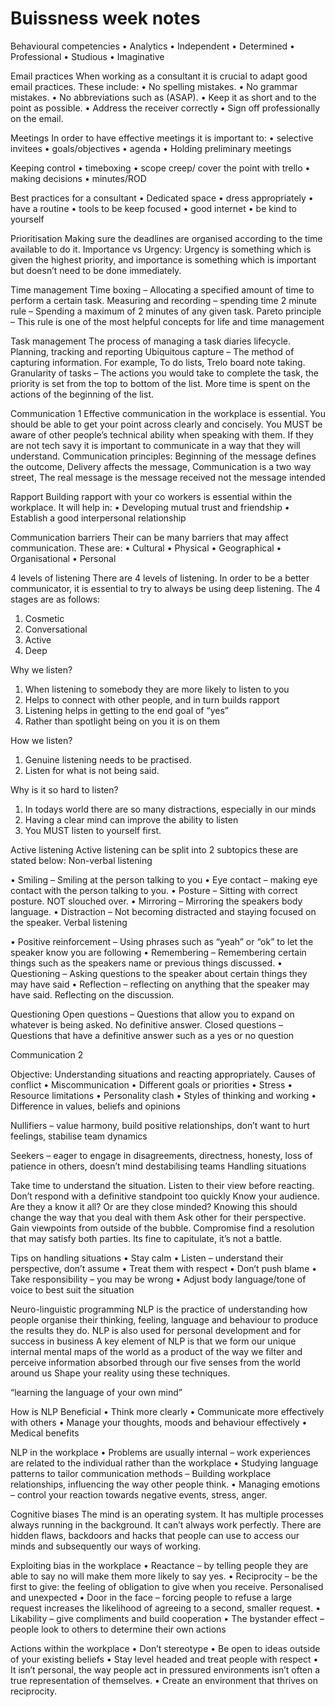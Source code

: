 # Buissness week notes
Behavioural competencies
•	Analytics
•	Independent
•	Determined
•	Professional
•	Studious
•	Imaginative

Email practices
When working as a consultant it is crucial to adapt good email practices. These include:
•	No spelling mistakes.
•	No grammar mistakes.
•	No abbreviations such as (ASAP).
•	Keep it as short and to the point as possible.
•	Address the receiver correctly
•	Sign off professionally on the email.

Meetings
In order to have effective meetings it is important to:
•	selective invitees
•	goals/objectives
•	agenda
•	Holding preliminary meetings

 Keeping control 
•	timeboxing 
•	scope creep/ cover the point with trello
•	making decisions
•	minutes/ROD

Best practices for a consultant
•	Dedicated space
•	dress appropriately
•	have a routine
•	tools to be keep focused
•	good internet 
•	be kind to yourself




Prioritisation
Making sure the deadlines are organised according to the time available to do it.
Importance vs Urgency: Urgency is something which is given the highest priority, and importance is something which is important but doesn’t need to be done immediately.

Time management
Time boxing – Allocating a specified amount of time to perform a certain task.
Measuring and recording – spending time 
2 minute rule – Spending a maximum of 2 minutes of any given task.
Pareto principle – This rule is one of the most helpful concepts for life and time management

Task management
The process of managing a task diaries lifecycle. Planning, tracking and reporting
Ubiquitous capture – The method of capturing information. For example, To do lists, Trelo board note taking.
Granularity of tasks – The actions you would take to complete the task, the priority is set from the top to bottom of the list. More time is spent on the actions of the beginning of the list.














Communication 1
Effective communication in the workplace is essential. You should be able to get your point across clearly and concisely.
You MUST be aware of other people’s technical ability when speaking with them. If they are not tech savy it is important to communicate in a way that they will understand.
Communication principles: Beginning of the message defines the outcome, Delivery affects the message, Communication is a two way street, The real message is the message received not the message intended

Rapport
Building rapport with your co workers is essential within the workplace. It will help in:
•	Developing mutual trust and friendship
•	Establish a good interpersonal relationship

Communication barriers
Their can be many barriers that may affect communication. These are:
•	Cultural
•	Physical
•	Geographical
•	Organisational
•	Personal

4 levels of listening
There are 4 levels of listening. In order to be a better communicator, it is essential to try to always be using deep listening. The 4 stages are as follows:
1.	Cosmetic
2.	Conversational
3.	Active
4.	Deep

Why we listen?
1.	When listening to somebody they are more likely to listen to you
2.	Helps to connect with other people, and in turn builds rapport
3.	Listening helps in getting to the end goal of “yes”
4.	Rather than spotlight being on you it is on them

How we listen?
1.	Genuine listening needs to be practised.
2.	Listen for what is not being said.

Why is it so hard to listen?
1.	In todays world there are so many distractions, especially in our minds
2.	Having a clear mind can improve the ability to listen
3.	You MUST listen to yourself first.

Active listening
Active listening can be split into 2 subtopics these are stated below:
Non-verbal listening

•	Smiling – Smiling at the person talking to you
•	Eye contact – making eye contact with the person talking to you.
•	Posture – Sitting with correct posture. NOT slouched over.
•	Mirroring – Mirroring the speakers body language.
•	Distraction – Not becoming distracted and staying focused on the speaker.
Verbal listening

•	Positive reinforcement – Using phrases such as “yeah” or “ok” to let the speaker know you are following
•	Remembering – Remembering certain things such as the speakers name or previous things discussed.
•	Questioning – Asking questions to the speaker about certain things they may have said
•	Reflection – reflecting on anything that the speaker may have said. Reflecting on the discussion.


Questioning
Open questions – Questions that allow you to expand on whatever is being asked. No definitive answer.
Closed questions – Questions that have a definitive answer such as a yes or no question










Communication 2

Objective: Understanding situations and reacting appropriately.
Causes of conflict
•	Miscommunication
•	Different goals or priorities
•	Stress
•	Resource limitations
•	Personality clash
•	Styles of thinking and working
•	Difference in values, beliefs and opinions

Nullifiers – value harmony, build positive relationships, don’t want to hurt feelings, stabilise team dynamics

Seekers – eager to engage in disagreements, directness, honesty, loss of patience in others, doesn’t mind destabilising teams
Handling situations

Take time to understand the situation. Listen to their view before reacting. Don’t respond with a definitive standpoint too quickly
Know your audience. Are they a know it all? Or are they close minded? Knowing this should change the way that you deal with them
Ask other for their perspective. Gain viewpoints from outside of the bubble.
Compromise find a resolution that may satisfy both parties. Its fine to capitulate, it’s not a battle.

Tips on handling situations
•	Stay calm
•	Listen – understand their perspective, don’t assume
•	Treat them with respect
•	Don’t push blame
•	Take responsibility – you may be wrong
•	Adjust body language/tone of voice to best suit the situation





Neuro-linguistic programming
NLP is the practice of understanding how people organise their thinking, feeling, language and behaviour to produce the results they do.
NLP is also used for personal development and for success in business
A key element of NLP is that we form our unique internal mental maps of the world as a product of the way we filter and perceive information absorbed through our five senses from the world around us
Shape your reality using these techniques.

“learning the language of your own mind”

How is NLP Beneficial
•	Think more clearly
•	Communicate more effectively with others
•	Manage your thoughts, moods and behaviour effectively
•	Medical benefits

NLP in the workplace
•	Problems are usually internal – work experiences are related to the individual rather than the workplace
•	Studying language patterns to tailor communication methods – Building workplace relationships, influencing the way other people think.
•	Managing emotions – control your reaction towards negative events, stress, anger.

Cognitive biases
The mind is an operating system. It has multiple processes always running in the background. It can’t always work perfectly.
There are hidden flaws, backdoors and hacks that people can use to access our minds and subsequently our ways of working.

Exploiting bias in the workplace
•	Reactance – by telling people they are able to say no will make them more likely to say yes.
•	Reciprocity – be the first to give: the feeling of obligation to give when you receive. Personalised and unexpected
•	Door in the face – forcing people to refuse a large request increases the likelihood of agreeing to a second, smaller request.
•	Likability – give compliments and build cooperation 
•	The bystander effect – people look to others to determine their own actions


Actions within the workplace
•	Don’t stereotype
•	Be open to ideas outside of your existing beliefs 
•	Stay level headed and treat people with respect
•	It isn’t personal, the way people act in pressured environments isn’t often a true representation of themselves.
•	Create an environment that thrives on reciprocity.
